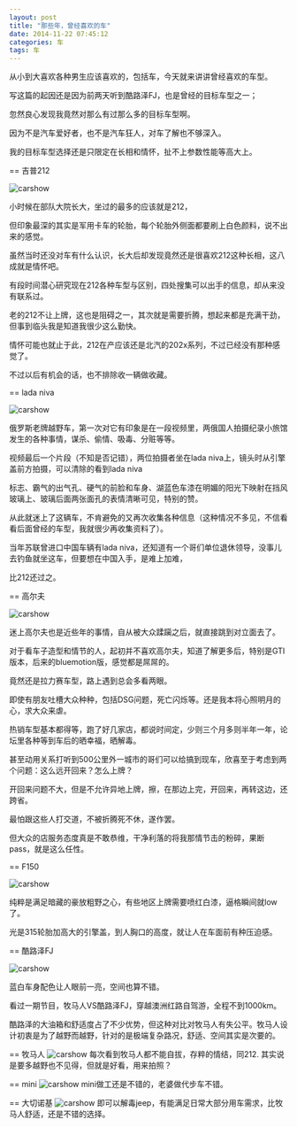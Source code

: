 ```yaml
---
layout: post
title: "那些年，曾经喜欢的车"
date: 2014-11-22 07:45:12
categories: 车
tags: 车
---
```



从小到大喜欢各种男生应该喜欢的，包括车，今天就来讲讲曾经喜欢的车型。

写这篇的起因还是因为前两天听到酷路泽FJ，也是曾经的目标车型之一；

忽然良心发现我竟然对那么有过那么多的目标车型啊。

因为不是汽车爱好者，也不是汽车狂人，对车了解也不够深入。

我的目标车型选择还是只限定在长相和情怀，扯不上参数性能等高大上。


== 吉普212

![carshow](http://img1.gtimg.com/auto/pics/22266/22266629.jpg)

小时候在部队大院长大，坐过的最多的应该就是212，

但印象最深的其实是军用卡车的轮胎，每个轮胎外侧面都要刷上白色颜料，说不出来的感觉。

虽然当时还没对车有什么认识，长大后却发现竟然还是很喜欢212这种长相，这八成就是情怀吧。

有段时间潜心研究现在212各种车型与区别，四处搜集可以出手的信息，却从来没有联系过。

老的212不让上牌，这也是阻碍之一，其次就是需要折腾，想起来都是充满干劲，但事到临头我是知道我很少这么勤快。

情怀可能也就止于此，212在产应该还是北汽的202x系列，不过已经没有那种感觉了。

不过以后有机会的话，也不排除收一辆做收藏。

== lada niva

![carshow](http://upload.wikimedia.org/wikipedia/commons/5/56/Lada_Niva_1b.jpg)

俄罗斯老牌越野车，第一次对它有印象是在一段视频里，两俄国人拍摄纪录小旅馆发生的各种事情，谋杀、偷情、吸毒、分赃等等。

视频最后一个片段（不知是否记错），两位拍摄者坐在lada niva上，镜头时从引擎盖前方拍摄，可以清除的看到lada niva

标志、霸气的出气孔、硬气的前脸和车身、湖蓝色车漆在明媚的阳光下映射在挡风玻璃上、玻璃后面两张面孔的表情清晰可见，特别的赞。

从此就迷上了这辆车，不肯避免的又再次收集各种信息（这种情况不多见，不信看看后面曾经的车型，我就很少再收集资料了）。

当年苏联曾进口中国车辆有lada niva，还知道有一个哥们单位退休领导，没事儿去钓鱼就坐这车，但要想在中国入手，是难上加难，

比212还过之。


== 高尔夫

![carshow](http://img1.cheshi-img.com/20130708/08/1015734/51da366271da7_500.jpg)

迷上高尔夫也是近些年的事情，自从被大众蹂躏之后，就直接跳到对立面去了。

对于看车子造型和情节的人，起初并不喜欢高尔夫，知道了解更多后，特别是GTI版本，后来的bluemotion版，感觉都是屌屌的。

竟然还是拉力赛车型，路上遇到总会多看两眼。

即使有朋友吐槽大众种种，包括DSG问题，死亡闪烁等。还是我本将心照明月的心，求大众来虐。

热销车型基本都得等，跑了好几家店，都说时间定，少则三个月多则半年一年，论坛里各种等到车后的晒幸福，晒解毒。

甚至动用关系打听到500公里外一城市的哥们可以给搞到现车，欣喜至于考虑到两个问题：这么远开回来？怎么上牌？

开回来问题不大，但是不允许异地上牌，擦，在那边上完，开回来，再转这边，还跨省。

最怕跟这些人打交道，不被折腾死不休，遂作罢。

但大众的店服务态度真是不敢恭维，干净利落的将我那情节击的粉碎，果断pass，就是这么任性。


== F150

![carshow](http://www.roadandtrack.com/cm/roadandtrack/images/MV/2011-ford-f-150.jpg)

纯粹是满足暗藏的豪放粗野之心，有些地区上牌需要喷红白漆，逼格瞬间就low了。

光是315轮胎加高大的引擎盖，到人胸口的高度，就让人在车面前有种压迫感。


== 酷路泽FJ

![carshow](http://news.xinhuanet.com/auto/2009-11/02/xinsrc_24211060207572652229613.jpg)

蓝白车身配色让人眼前一亮，空间也算不错。

看过一期节目，牧马人VS酷路泽FJ，穿越澳洲红路自驾游，全程不到1000km。

酷路泽的大油箱和舒适度占了不少优势，但这种对比对牧马人有失公平。牧马人设计初衷是为了越野而越野，针对的是极端复杂路况，舒适、空间其实是次要的。


== 牧马人
![carshow](http://img01.tooopen.com/Downs/images/2011/9/3/sy_2011090322024863807.jpg)
每次看到牧马人都不能自拔，存粹的情结，同212.
其实说是要多越野也不见得，但就是好看，用来拍照？

== mini
![carshow](http://motoburg.com/images/mini-cooper-cabriolet-01.jpg)
mini做工还是不错的，老婆做代步车不错。

== 大切诺基
![carshow](http://car0.autoimg.cn/upload/2013/5/15/u_20130515090842715264.jpg)
即可以解毒jeep，有能满足日常大部分用车需求，比牧马人舒适，还是不错的选择。
